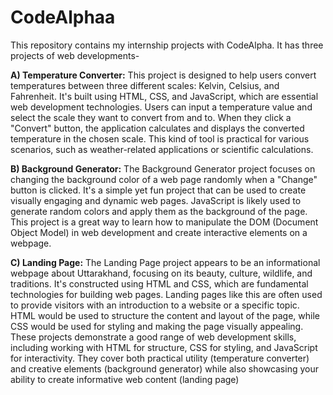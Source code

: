 # CodeAlphaa
This repository contains my internship projects with CodeAlpha.
It has three projects of web developments-

**A) Temperature Converter:**
This project is designed to help users convert temperatures between three different scales: Kelvin, Celsius, and Fahrenheit.
It's built using HTML, CSS, and JavaScript, which are essential web development technologies.
Users can input a temperature value and select the scale they want to convert from and to. When they click a "Convert" button, the application calculates and displays the converted temperature in the chosen scale.
This kind of tool is practical for various scenarios, such as weather-related applications or scientific calculations.

**B) Background Generator:**
The Background Generator project focuses on changing the background color of a web page randomly when a "Change" button is clicked.
It's a simple yet fun project that can be used to create visually engaging and dynamic web pages.
JavaScript is likely used to generate random colors and apply them as the background of the page.
This project is a great way to learn how to manipulate the DOM (Document Object Model) in web development and create interactive elements on a webpage.

**C) Landing Page:**
The Landing Page project appears to be an informational webpage about Uttarakhand, focusing on its beauty, culture, wildlife, and traditions.
It's constructed using HTML and CSS, which are fundamental technologies for building web pages.
Landing pages like this are often used to provide visitors with an introduction to a website or a specific topic.
HTML would be used to structure the content and layout of the page, while CSS would be used for styling and making the page visually appealing.
These projects demonstrate a good range of web development skills, including working with HTML for structure, CSS for styling, and JavaScript for interactivity. They cover both practical utility (temperature converter) and creative elements (background generator) while also showcasing your ability to create informative web content (landing page)
